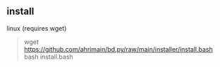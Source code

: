 ## install

linux (requires wget)

> wget https://github.com/ahrimain/bd.py/raw/main/installer/install.bash \
> bash install.bash
